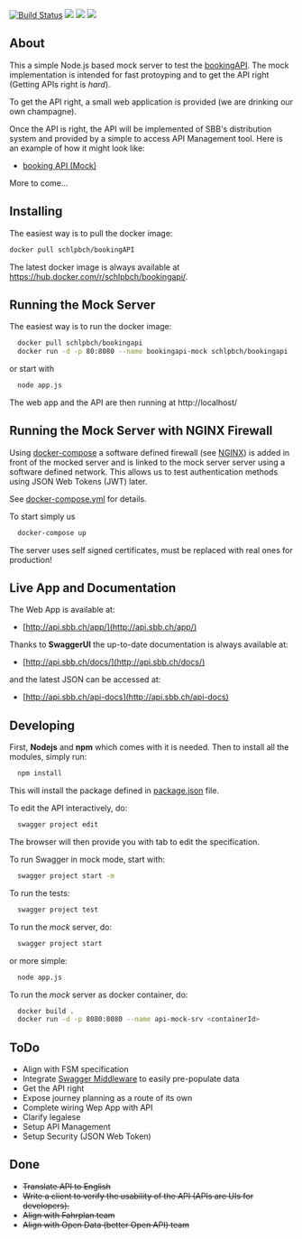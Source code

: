 [![Build Status](https://travis-ci.org/schlpbch/bookingAPI.svg?branch=master)](https://travis-ci.org/schlpbch/bookingAPI)
[![](https://images.microbadger.com/badges/image/schlpbch/bookingapi.svg)](https://microbadger.com/images/schlpbch/bookingapi "Get your own image badge on microbadger.com")
[![](https://images.microbadger.com/badges/version/schlpbch/bookingapi.svg)](https://microbadger.com/images/schlpbch/bookingapi "Get your own version badge on microbadger.com")
[![](https://images.microbadger.com/badges/commit/schlpbch/bookingapi.svg)](https://microbadger.com/images/schlpbch/bookingapi "Get your own commit badge on microbadger.com")

## About

This a simple Node.js based mock server to test the [bookingAPI](api/swagger/swagger.yaml). The mock implementation is intended for fast protoyping and to get the API right (Getting APIs right is *hard*).

To get the API right, a small web application is provided (we are drinking our own champagne).

Once the API is right, the API will be implemented of SBB's distribution system and provided by a simple to access API Management tool. Here is an example of how it might look like:

- [booking API (Mock)](https://bookingapi.3scale.net/)

More to come...

## Installing
The easiest way is to pull the docker image:

```bash
docker pull schlpbch/bookingAPI
```
The latest docker image is always available at https://hub.docker.com/r/schlpbch/bookingapi/.

## Running the Mock Server
The easiest way is to run the docker image:

```bash
  docker pull schlpbch/bookingapi
  docker run -d -p 80:8080 --name bookingapi-mock schlpbch/bookingapi
```

or start with

```bash
  node app.js
```

The web app and the API are then running at http://localhost/

## Running the Mock Server with NGINX Firewall

Using [docker-compose](https://docs.docker.com/compose/) a software defined
firewall (see [NGINX](https://www.nginx.com/))
is added in front of the mocked server and is linked to the mock server
server using a software defined  network. This allows us to test
authentication methods using JSON Web Tokens (JWT) later.

See [docker-compose.yml](docker-compose.yml) for details.

To start simply us

```bash
  docker-compose up
```

The server uses self signed certificates, must be replaced
with real ones for production!

## Live App and Documentation

The Web App is available at:

- [http://api.sbb.ch/app/](http://api.sbb.ch/app/)

Thanks to **SwaggerUI** the up-to-date documentation is always available at:

- [http://api.sbb.ch/docs/](http://api.sbb.ch/docs/)

and the latest JSON can be accessed at:

- [http://api.sbb.ch/api-docs](http://api.sbb.ch/api-docs)


## Developing
First, **Nodejs** and **npm** which comes with it is needed. Then to install all the modules, simply run:

```bash
  npm install
```

This will install the package defined in [package.json](package.json) file.

To edit the API interactively, do:

```bash
  swagger project edit
```

The browser will then provide you with tab to edit the specification.

To run Swagger in mock mode, start with:


```bash
  swagger project start -m
```

To run the tests:


```bash
  swagger project test
```

To run the *mock* server, do:


```bash
  swagger project start
```

or more simple:

```bash
  node app.js
```

To run the *mock* server as docker container, do:

```bash
  docker build .
  docker run -d -p 8080:8080 --name api-mock-srv <containerId>
```

## ToDo
- Align with FSM specification  
- Integrate [Swagger Middleware](https://github.com/BigstickCarpet/swagger-express-middleware/blob/master/docs/samples/walkthrough2.md) to easily pre-populate data
- Get the API right
 - Expose journey planning as a route of its own
- Complete wiring Wep App with API
- Clarify legalese
- Setup API Management
- Setup Security (JSON Web Token)

## Done
- <del>Translate API to English</del>
- <del>Write a client to verify the usability of the API (APIs are UIs for developers).</del>
- <del>Align with Fahrplan team</del>
- <del>Align with Open Data (better Open API) team<del>
